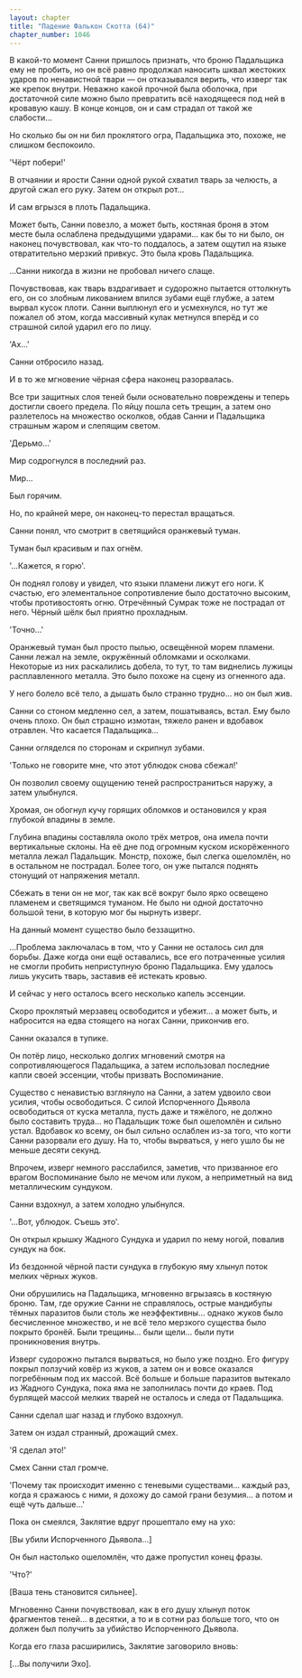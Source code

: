 ```yaml
---
layout: chapter
title: "Падение Фалькон Скотта (64)"
chapter_number: 1046
---
```


В какой-то момент Санни пришлось признать, что броню Падальщика ему не пробить, но он всё равно продолжал наносить шквал жестоких ударов по ненавистной твари — он отказывался верить, что изверг так же крепок внутри. Неважно какой прочной была оболочка, при достаточной силе можно было превратить всё находящееся под ней в кровавую кашу. В конце концов, он и сам страдал от такой же слабости...

Но сколько бы он ни бил проклятого огра, Падальщика это, похоже, не слишком беспокоило.

'Чёрт побери!'

В отчаянии и ярости Санни одной рукой схватил тварь за челюсть, а другой сжал его руку. Затем он открыл рот...

И сам вгрызся в плоть Падальщика.

Может быть, Санни повезло, а может быть, костяная броня в этом месте была ослаблена предыдущими ударами... как бы то ни было, он наконец почувствовал, как что-то поддалось, а затем ощутил на языке отвратительно мерзкий привкус. Это была кровь Падальщика.

...Санни никогда в жизни не пробовал ничего слаще.

Почувствовав, как тварь вздрагивает и судорожно пытается оттолкнуть его, он со злобным ликованием впился зубами ещё глубже, а затем вырвал кусок плоти. Санни выплюнул его и усмехнулся, но тут же пожалел об этом, когда массивный кулак метнулся вперёд и со страшной силой ударил его по лицу.

'Ах...'

Санни отбросило назад.

И в то же мгновение чёрная сфера наконец разорвалась.

Все три защитных слоя теней были основательно повреждены и теперь достигли своего предела. По яйцу пошла сеть трещин, а затем оно разлетелось на множество осколков, обдав Санни и Падальщика страшным жаром и слепящим светом.

'Дерьмо...'

Мир содрогнулся в последний раз.

Мир...

Был горячим.

Но, по крайней мере, он наконец-то перестал вращаться.

Санни понял, что смотрит в светящийся оранжевый туман.

Туман был красивым и пах огнём.

'...Кажется, я горю'.

Он поднял голову и увидел, что языки пламени лижут его ноги. К счастью, его элементальное сопротивление было достаточно высоким, чтобы противостоять огню. Отречённый Сумрак тоже не пострадал от него. Чёрный шёлк был приятно прохладным.

'Точно...'

Оранжевый туман был просто пылью, освещённой морем пламени. Санни лежал на земле, окружённый обломками и осколками. Некоторые из них раскалились добела, то тут, то там виднелись лужицы расплавленного металла. Это было похоже на сцену из огненного ада.

У него болело всё тело, а дышать было странно трудно... но он был жив.

Санни со стоном медленно сел, а затем, пошатываясь, встал. Ему было очень плохо. Он был страшно измотан, тяжело ранен и вдобавок отравлен. Что касается Падальщика...

Санни огляделся по сторонам и скрипнул зубами.

'Только не говорите мне, что этот ублюдок снова сбежал!'

Он позволил своему ощущению теней распространиться наружу, а затем улыбнулся.

Хромая, он обогнул кучу горящих обломков и остановился у края глубокой впадины в земле.

Глубина впадины составляла около трёх метров, она имела почти вертикальные склоны. На её дне под огромным куском искорёженного металла лежал Падальщик. Монстр, похоже, был слегка ошеломлён, но в остальном не пострадал. Более того, он уже пытался поднять стонущий от напряжения металл.

Сбежать в тени он не мог, так как всё вокруг было ярко освещено пламенем и светящимся туманом. Не было ни одной достаточно большой тени, в которую мог бы нырнуть изверг.

На данный момент существо было беззащитно.

...Проблема заключалась в том, что у Санни не осталось сил для борьбы. Даже когда они ещё оставались, все его потраченные усилия не смогли пробить неприступную броню Падальщика. Ему удалось лишь укусить тварь, заставив её истекать кровью.

И сейчас у него осталось всего несколько капель эссенции.

Скоро проклятый мерзавец освободится и убежит... а может быть, и набросится на едва стоящего на ногах Санни, прикончив его.

Санни оказался в тупике.

Он потёр лицо, несколько долгих мгновений смотря на сопротивляющегося Падальщика, а затем использовал последние капли своей эссенции, чтобы призвать Воспоминание.

Существо с ненавистью взглянуло на Санни, а затем удвоило свои усилия, чтобы освободиться. С силой Испорченного Дьявола освободиться от куска металла, пусть даже и тяжёлого, не должно было составить труда... но Падальщик тоже был ошеломлён и сильно устал. Вдобавок ко всему, он был сильно ослаблен из-за того, что когти Санни разорвали его душу. На то, чтобы вырваться, у него ушло бы не меньше десяти секунд.

Впрочем, изверг немного расслабился, заметив, что призванное его врагом Воспоминание было не мечом или луком, а неприметный на вид металлическим сундуком.

Санни вздохнул, а затем холодно улыбнулся.

'...Вот, ублюдок. Съешь это'.

Он открыл крышку Жадного Сундука и ударил по нему ногой, повалив сундук на бок.

Из бездонной чёрной пасти сундука в глубокую яму хлынул поток мелких чёрных жуков.

Они обрушились на Падальщика, мгновенно вгрызаясь в костяную броню. Там, где оружие Санни не справлялось, острые мандибулы тёмных паразитов были столь же неэффективны... однако жуков было бесчисленное множество, и не всё тело мерзкого существа было покрыто бронёй. Были трещины... были щели... были пути проникновения внутрь.

Изверг судорожно пытался вырваться, но было уже поздно. Его фигуру покрыл ползучий ковёр из жуков, а затем он и вовсе оказался погребённым под их массой. Всё больше и больше паразитов вытекало из Жадного Сундука, пока яма не заполнилась почти до краев. Под бурлящей массой мелких тварей не осталось и следа от Падальщика.

Санни сделал шаг назад и глубоко вздохнул.

Затем он издал странный, дрожащий смех.

'Я сделал это!'

Смех Санни стал громче.

'Почему так происходит именно с теневыми существами... каждый раз, когда я сражаюсь с ними, я дохожу до самой грани безумия... а потом и ещё чуть дальше...'

Пока он смеялся, Заклятие вдруг прошептало ему на ухо:

[Вы убили Испорченного Дьявола...]

Он был настолько ошеломлён, что даже пропустил конец фразы.

'Что?'

[Ваша тень становится сильнее].

Мгновенно Санни почувствовал, как в его душу хлынул поток фрагментов теней... в десятки, а то и в сотни раз больше того, что он должен был получить за убийство Испорченного Дьявола.

Когда его глаза расширились, Заклятие заговорило вновь:

[...Вы получили Эхо].